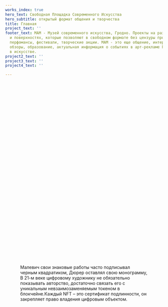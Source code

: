 ```yaml
---
works_index: true
hero_text: Свободная Площадка Современного Искусства
hero_subtitle: открытый формат общения и творчества
title: Главная
project_text: ''
footer_text: МАМ - Музей современного искусства, Гродно. Проекты на различных плоскостях
  и поверхностях, которые позволяют в свободном формате без цензуры проведения выставки,
  перфомансы, фестивали, творческие акции. МАМ - это еще общение, интервью, рецензии,
  обзоры, образование, актуальная информация о событиях в арт-рекламе Гродно, тенденциях
  в искусстве.
project2_text: ''
project3_text: ''
project4_text: ''

---
```

<Hero :text="$page.frontmatter.hero_text"/> <Hero :sub="$page.frontmatter.hero_subtitle" />

<ClientOnly> <WorksList /> </ClientOnly>

<div style = "margin: 0 5vw">
<p style = "font-size: clamp (1rem, 2.5vw, 1.5rem); color: # 7b808a; margin: 15vh auto; text-align: start; max-width:800px">Малевич свои знаковые работы часто подписывал черным квадратиком, Дюрер оставлял свою монограмму, В 21-м веке цифровому художнику не обязательно показывать авторство, достаточно связать его с уникальным невзаимозаменяемым токеном в блокчейне.Каждый NFT – это сертификат подлинности, он закрепляет право владения цифровым объектом.</p> 
</div>

<ClientOnly> <ProjectList /> </ClientOnly>